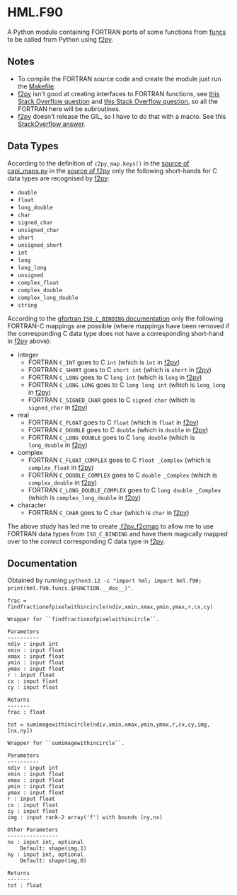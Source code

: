 # HML.F90

A Python module containing FORTRAN ports of some functions from [funcs](../funcs/) to be
called from Python using [f2py](https://numpy.org/doc/stable/f2py/).

## Notes

* To compile the FORTRAN source code and create the module just run the [Makefile](Makefile).
* [f2py](https://numpy.org/doc/stable/f2py/) isn't good at creating interfaces to FORTRAN functions, see [this Stack Overflow question](https://stackoverflow.com/questions/10913003/f2py-array-valued-functions) and [this Stack Overflow question](https://stackoverflow.com/questions/18669814/when-using-f2py-function-scope-within-fortran-module-different-than-when-compil), so all the FORTRAN here will be subroutines.
* [f2py](https://numpy.org/doc/stable/f2py/) doesn't release the GIL, so I have to do that with a macro. See this [StackOverflow answer](https://stackoverflow.com/a/15984116).

## Data Types

According to the definition of `c2py_map.keys()` in the [source of capi_maps.py](https://github.com/numpy/numpy/blob/master/numpy/f2py/capi_maps.py) in the [source of f2py](https://github.com/numpy/numpy/tree/master/numpy/f2py) only the following short-hands for C data types are recognised by [f2py](https://numpy.org/doc/stable/f2py/):

* `double`
* `float`
* `long_double`
* `char`
* `signed_char`
* `unsigned_char`
* `short`
* `unsigned_short`
* `int`
* `long`
* `long_long`
* `unsigned`
* `complex_float`
* `complex_double`
* `complex_long_double`
* `string`

According to the [gfortran `ISO_C_BINDING` documentation](https://gcc.gnu.org/onlinedocs/gfortran/ISO_005fC_005fBINDING.html) only the following FORTRAN-C mappings are possible (where mappings have been removed if the corresponding C data type does not have a corresponding short-hand in [f2py](https://numpy.org/doc/stable/f2py/) above):

* integer
    * FORTRAN `C_INT` goes to C `int` (which is `int` in [f2py](https://numpy.org/doc/stable/f2py/))
    * FORTRAN `C_SHORT` goes to C `short int` (which is `short` in [f2py](https://numpy.org/doc/stable/f2py/))
    * FORTRAN `C_LONG` goes to C `long int` (which is `long` in [f2py](https://numpy.org/doc/stable/f2py/))
    * FORTRAN `C_LONG_LONG` goes to C `long long int` (which is `long_long` in [f2py](https://numpy.org/doc/stable/f2py/))
    * FORTRAN `C_SIGNED_CHAR` goes to C `signed char` (which is `signed_char` in [f2py](https://numpy.org/doc/stable/f2py/))
* real
    * FORTRAN `C_FLOAT` goes to C `float` (which is `float` in [f2py](https://numpy.org/doc/stable/f2py/))
    * FORTRAN `C_DOUBLE` goes to C `double` (which is `double` in [f2py](https://numpy.org/doc/stable/f2py/))
    * FORTRAN `C_LONG_DOUBLE` goes to C `long double` (which is `long_double` in [f2py](https://numpy.org/doc/stable/f2py/))
* complex
    * FORTRAN `C_FLOAT_COMPLEX` goes to C `float _Complex` (which is `complex_float` in [f2py](https://numpy.org/doc/stable/f2py/))
    * FORTRAN `C_DOUBLE_COMPLEX` goes to C `double _Complex` (which is `complex_double` in [f2py](https://numpy.org/doc/stable/f2py/))
    * FORTRAN `C_LONG_DOUBLE_COMPLEX` goes to C `long double _Complex` (which is `complex_long_double` in [f2py](https://numpy.org/doc/stable/f2py/))
* character
    * FORTRAN `C_CHAR` goes to C `char` (which is `char` in [f2py](https://numpy.org/doc/stable/f2py/))

The above study has led me to create [.f2py_f2cmap](.f2py_f2cmap) to allow me to use FORTRAN data types from `ISO_C_BINDING` and have them magically mapped over to the *correct* corresponding C data type in [f2py](https://numpy.org/doc/stable/f2py/).

## Documentation

Obtained by running `python3.12 -c "import hml; import hml.f90; print(hml.f90.funcs.$FUNCTION.__doc__)"`.

```
frac = findfractionofpixelwithincircle(ndiv,xmin,xmax,ymin,ymax,r,cx,cy)

Wrapper for ``findfractionofpixelwithincircle``.

Parameters
----------
ndiv : input int
xmin : input float
xmax : input float
ymin : input float
ymax : input float
r : input float
cx : input float
cy : input float

Returns
-------
frac : float
```

```
tot = sumimagewithincircle(ndiv,xmin,xmax,ymin,ymax,r,cx,cy,img,[nx,ny])

Wrapper for ``sumimagewithincircle``.

Parameters
----------
ndiv : input int
xmin : input float
xmax : input float
ymin : input float
ymax : input float
r : input float
cx : input float
cy : input float
img : input rank-2 array('f') with bounds (ny,nx)

Other Parameters
----------------
nx : input int, optional
    Default: shape(img,1)
ny : input int, optional
    Default: shape(img,0)

Returns
-------
tot : float
```
